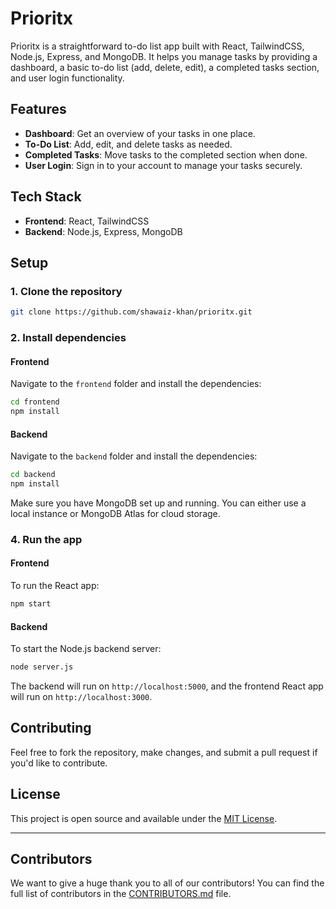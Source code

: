 # Prioritx

Prioritx is a straightforward to-do list app built with React, TailwindCSS, Node.js, Express, and MongoDB. It helps you manage tasks by providing a dashboard, a basic to-do list (add, delete, edit), a completed tasks section, and user login functionality.

## Features
- **Dashboard**: Get an overview of your tasks in one place.
- **To-Do List**: Add, edit, and delete tasks as needed.
- **Completed Tasks**: Move tasks to the completed section when done.
- **User Login**: Sign in to your account to manage your tasks securely.

## Tech Stack
- **Frontend**: React, TailwindCSS
- **Backend**: Node.js, Express, MongoDB

## Setup

### 1. Clone the repository

```bash
git clone https://github.com/shawaiz-khan/prioritx.git
```

### 2. Install dependencies

#### Frontend

Navigate to the `frontend` folder and install the dependencies:

```bash
cd frontend
npm install
```

#### Backend

Navigate to the `backend` folder and install the dependencies:

```bash
cd backend
npm install
```

Make sure you have MongoDB set up and running. You can either use a local instance or MongoDB Atlas for cloud storage.

### 4. Run the app

#### Frontend

To run the React app:

```bash
npm start
```

#### Backend

To start the Node.js backend server:

```bash
node server.js
```

The backend will run on `http://localhost:5000`, and the frontend React app will run on `http://localhost:3000`.

## Contributing

Feel free to fork the repository, make changes, and submit a pull request if you'd like to contribute.

## License

This project is open source and available under the [MIT License](LICENSE).

---

## Contributors

We want to give a huge thank you to all of our contributors! You can find the full list of contributors in the [CONTRIBUTORS.md](./CONTRIBUTORS.md) file.